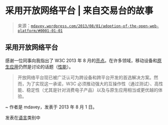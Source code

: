 <!--yml

类别：未分类

日期：2024 年 5 月 18 日 06:21:42

-->

# 采用开放网络平台 | 来自交易台的故事

> 来源：[`mdavey.wordpress.com/2013/08/01/adoption-of-the-open-web-platform/#0001-01-01`](https://mdavey.wordpress.com/2013/08/01/adoption-of-the-open-web-platform/#0001-01-01)

## 采用开放网络平台

感谢一位同事向我指出了 W3C 2013 年 8 月的[亮点](http://www.w3.org/2013/08/w3c-highlights/)。在许多领域，移动设备和[原生应用](http://www.w3.org/wiki/Closing_the_gap_with_native)仍然是讨论的话题（[性能](http://www.w3.org/2012/11/performance-workshop/)）。

> 开放网络平台现已被广泛认可为跨设备和跨平台开发的首选解决方案。然而，为了实现这一承诺，W3C 必须推动强大的互操作性（通过测试）、高性能、稳定性（尤其是针对消费电子产品）以及与原生应用相当或更优越的体验。

~ 作者是 mdavey，发表于 2013 年 8 月 1 日。

发表在[语言](https://mdavey.wordpress.com/category/languages/)类别中
